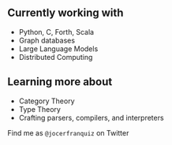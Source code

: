 ## Currently working with
- Python, C, Forth, Scala
- Graph databases
- Large Language Models
- Distributed Computing

## Learning more about
- Category Theory
- Type Theory
- Crafting parsers, compilers, and interpreters

Find me as `@jocerfranquiz` on Twitter

<!--
**jocerfranquiz/jocerfranquiz** is a ✨ _special_ ✨ repository because its `README.md` (this file) appears on your GitHub profile.

Here are some ideas to get you started:

- 🔭 I’m currently working on ...
- 🌱 I’m currently learning ...
- 👯 I’m looking to collaborate on ...
- 🤔 I’m looking for help with ...
- 💬 Ask me about ...
- 📫 How to reach me: ...
- 😄 Pronouns: ...
- ⚡ Fun fact: ...
-->
